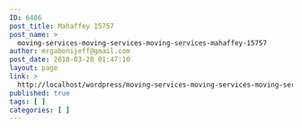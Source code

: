 ```yaml
---
ID: 6486
post_title: Mahaffey 15757
post_name: >
  moving-services-moving-services-moving-services-mahaffey-15757
author: mrgabonijeff@gmail.com
post_date: 2018-03-28 01:47:10
layout: page
link: >
  http://localhost/wordpress/moving-services-moving-services-moving-services-mahaffey-15757/
published: true
tags: [ ]
categories: [ ]
---
```

